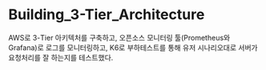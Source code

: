 # Building_3-Tier_Architecture
AWS로 3-Tier 아키텍처를 구축하고, 오픈소스 모니터링 툴(Prometheus와 Grafana)로 로그를 모니터링하고, K6로 부하테스트를 통해 유저 시나리오대로 서버가 요청처리를 잘 하는지를 테스트했다.
